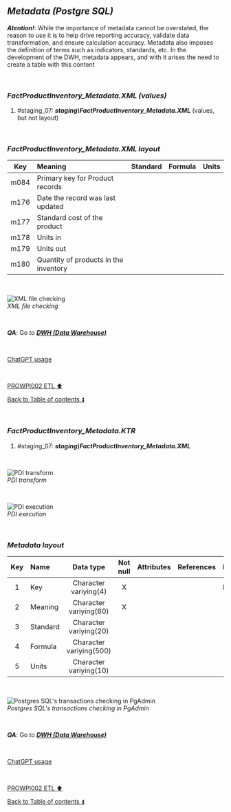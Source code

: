 ## **_Metadata (Postgre SQL)_**  

**_Atention!_**: While the importance of metadata cannot be overstated, the reason to use it is to help drive reporting accuracy, validate data transformation, and ensure calculation accuracy. Metadata also imposes the definition of terms such as indicators, standards, etc. In the development of the DWH, metadata appears, and with it arises the need to create a table with this content  

<p><br></p>

### **_FactProductInventory\_Metadata.XML (values)_**  
  1. #staging_07: **_staging\FactProductInventory\_Metadata.XML_** (values, but not layout)  

<p><br></p>

### **_FactProductInventory\_Metadata.XML layout_**  

| Key      	| Meaning                                 | Standard              | Formula                                                                  | Units |
| :-------: | :-------------------------------------- | :-------------------: | :----------------------------------------------------------------------- | :---: |
| m084      | Primary key for Product records         |                       |                                                                          |       |
| m176      | Date the record was last updated        |                       |                                                                          |       |
| m177      | Standard cost of the product            |                       |                                                                          |       |
| m178      | Units in                                |                       |                                                                          |       |
| m179      | Units out                               |                       |                                                                          |       |
| m180      | Quantity of products in the inventory   |                       |                                                                          |       |

<p><br></p>  

![XML file checking](https://i.imgur.com/8TESDKx.png)  
_XML file checking_  

<p><br></p>

**_QA_**: Go to **_[DWH (Data Warehouse)](dwh.md)_**  

<p><br></p> 

[ChatGPT usage](../CHATGPT_USAGE.md)  

<p><br></p>

[PROWPI002 ETL :arrow_up:](prowpi002_etl_adventureworksdw2022_db.md)  

[Back to Table of contents :arrow_double_up:](../README.md)  

<p><br></p> 

### **_FactProductInventory\_Metadata.KTR_**  
  1. #staging_07: **_staging\FactProductInventory\_Metadata.XML_**  

<p><br></p>  

![PDI transform](https://i.imgur.com/zmgC5Cx.png)  
_PDI transform_  

<p><br></p>  

![PDI execution](https://i.imgur.com/re6d9Id.png)  
_PDI execution_ 

<p><br></p> 

### **_Metadata layout_**  

| Key	| Name                  | Data type              | Not null | Attributes | References            | Description |
| :-: | :-------------------- | :--------------------: | :------: | :--------- | :-------------------- | :-----------| 
| 1   | Key                   | Character variying(4)  | X        |            |                       | PK,FK       |
| 2   | Meaning               | Character variying(60) | X        |            |                       |             |
| 3   | Standard              | Character variying(20) |          |            |                       |             |
| 4   | Formula               | Character variying(500)|          |            |                       |             |
| 5   | Units                 | Character variying(10) |          |            |                       |             |

<p><br></p>  

![Postgres SQL's transactions checking in PgAdmin](https://i.imgur.com/3tsUWND.png)  
_Postgres SQL's transactions checking in PgAdmin_  

<p><br></p>  

**_QA_**: Go to **_[DWH (Data Warehouse)](dwh.md)_**  

<p><br></p> 

[ChatGPT usage](../CHATGPT_USAGE.md)  

<p><br></p>

[PROWPI002 ETL :arrow_up:](prowpi002_etl_adventureworksdw2022_db.md)  

[Back to Table of contents :arrow_double_up:](../README.md)  
